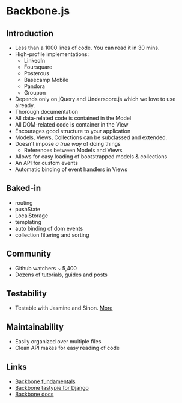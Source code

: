 Backbone.js
===========

Introduction
------------
* Less than a 1000 lines of code. You can read it in 30 mins.
* High-profile implementations:
    * LinkedIn
    * Foursquare
    * Posterous
    * Basecamp Mobile
    * Pandora
    * Groupon
* Depends only on jQuery and Underscore.js which we love to use already.
* Thorough documentation
* All data-related code is contained in the Model
* All DOM-related code is container in the View
* Encourages good structure to your application
* Models, Views, Collections can be subclassed and extended.
* Doesn't impose *a true way* of doing things
    * References between Models and Views
* Allows for easy loading of bootstrapped models & collections
* An API for custom events
* Automatic binding of event handlers in Views

Baked-in
--------
* routing
* pushState
* LocalStorage
* templating
* auto binding of dom events
* collection filtering and sorting

Community
---------
* Github watchers ~ 5,400
* Dozens of tutorials, guides and posts

Testability
-----------
* Testable with Jasmine and Sinon. [More][1]

Maintainability
---------------
* Easily organized over multiple files
* Clean API makes for easy reading of code


Links
-----
* [Backbone fundamentals][2]
* [Backbone tastypie for Django][3]
* [Backbone docs][4]


[1]: http://tinnedfruit.com/2011/03/03/testing-backbone-apps-with-jasmine-sinon.html
[2]: https://github.com/addyosmani/backbone-fundamentals
[3]: https://github.com/PaulUithol/backbone-tastypie
[4]: http://documentcloud.github.com/backbone/
